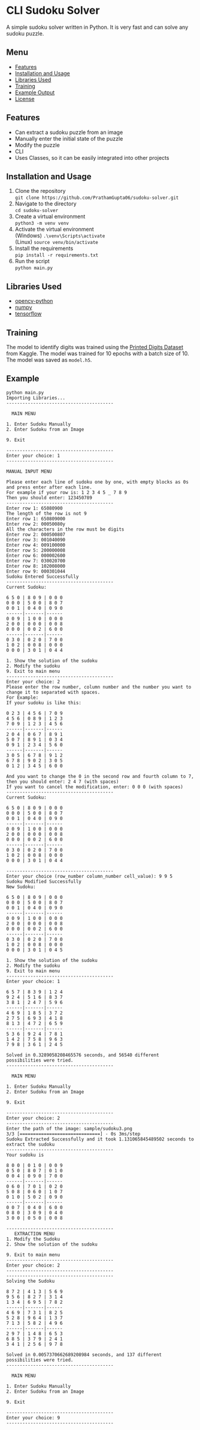 # CLI Sudoku Solver
A simple sudoku solver written in Python. It is very fast and can solve any sudoku puzzle.

## Menu
- [Features](#features)
- [Installation and Usage](#installation-and-usage)
- [Libraries Used](#libraries-used)
- [Training](#training)
- [Example Output](#example)
- [License](LICENSE)

## Features
* Can extract a sudoku puzzle from an image
* Manually enter the initial state of the puzzle
* Modify the puzzle
* CLI
* Uses Classes, so it can be easily integrated into other projects


## Installation and Usage
1. Clone the repository  
  `git clone https://github.com/PrathamGupta06/sudoku-solver.git`
2. Navigate to the directory  
  `cd sudoku-solver`
3. Create a virtual environment  
  `python3 -m venv venv`
4. Activate the virtual environment  
  (Windows) `.\venv\Scripts\activate`  
  (Linux) `source venv/bin/activate`  
5. Install the requirements  
  `pip install -r requirements.txt`
6. Run the script  
   `python main.py`

## Libraries Used
- [opencv-python](https://pypi.org/project/opencv-python/)
- [numpy](https://pypi.org/project/numpy/)
- [tensorflow](https://pypi.org/project/tensorflow/)

## Training
The model to identify digits was trained using the [Printed Digits Dataset](https://www.kaggle.com/datasets/kshitijdhama/printed-digits-dataset) from Kaggle. The model was trained for 10 epochs with a batch size of 10. The model was saved as `model.h5`.

## Example
```shell
python main.py 
Importing Libraries...
----------------------------------------

  MAIN MENU
  
1. Enter Sudoku Manually
2. Enter Sudoku from an Image

9. Exit

----------------------------------------
Enter your choice: 1
----------------------------------------

MANUAL INPUT MENU 
       
Please enter each line of sudoku one by one, with empty blocks as 0s and press enter after each line.
For example if your row is: 1 2 3 4 5 _ 7 8 9
Then you should enter: 123450789
----------------------------------------
Enter row 1: 65080900
The length of the row is not 9
Enter row 1: 650809000
Enter row 2: 00050080y
All the characters in the row must be digits
Enter row 2: 000500807
Enter row 3: 001040090
Enter row 4: 009100000
Enter row 5: 200000008
Enter row 6: 000002600
Enter row 7: 030020700
Enter row 8: 102008000
Enter row 9: 000301044
Sudoku Entered Successfully
----------------------------------------
Current Sudoku:

6 5 0 | 8 0 9 | 0 0 0 
0 0 0 | 5 0 0 | 8 0 7 
0 0 1 | 0 4 0 | 0 9 0 
------|-------|------
0 0 9 | 1 0 0 | 0 0 0 
2 0 0 | 0 0 0 | 0 0 8 
0 0 0 | 0 0 2 | 6 0 0 
------|-------|------
0 3 0 | 0 2 0 | 7 0 0 
1 0 2 | 0 0 8 | 0 0 0 
0 0 0 | 3 0 1 | 0 4 4 

1. Show the solution of the sudoku
2. Modify the sudoku
9. Exit to main menu
----------------------------------------
Enter your choice: 2
Please enter the row number, column number and the number you want to change it to separated with spaces.
For Example:
If your sudoku is like this:

0 2 3 | 4 5 6 | 7 0 9 
4 5 6 | 0 8 9 | 1 2 3 
7 0 9 | 1 2 3 | 4 5 6 
------|-------|------
2 0 4 | 0 6 7 | 8 9 1 
5 0 7 | 8 9 1 | 0 3 4 
0 9 1 | 2 3 4 | 5 6 0 
------|-------|------
3 0 5 | 6 7 8 | 9 1 2 
6 7 8 | 9 0 2 | 3 0 5 
0 1 2 | 3 4 5 | 6 0 0

And you want to change the 0 in the second row and fourth column to 7, then you should enter: 2 4 7 (with spaces)
If you want to cancel the modification, enter: 0 0 0 (with spaces)
----------------------------------------
Current Sudoku:

6 5 0 | 8 0 9 | 0 0 0 
0 0 0 | 5 0 0 | 8 0 7 
0 0 1 | 0 4 0 | 0 9 0 
------|-------|------
0 0 9 | 1 0 0 | 0 0 0 
2 0 0 | 0 0 0 | 0 0 8 
0 0 0 | 0 0 2 | 6 0 0 
------|-------|------
0 3 0 | 0 2 0 | 7 0 0 
1 0 2 | 0 0 8 | 0 0 0 
0 0 0 | 3 0 1 | 0 4 4 

----------------------------------------
Enter your choice (row_number column_number cell_value): 9 9 5
Sudoku Modified Successfully
New Sudoku:

6 5 0 | 8 0 9 | 0 0 0 
0 0 0 | 5 0 0 | 8 0 7 
0 0 1 | 0 4 0 | 0 9 0 
------|-------|------
0 0 9 | 1 0 0 | 0 0 0 
2 0 0 | 0 0 0 | 0 0 8 
0 0 0 | 0 0 2 | 6 0 0 
------|-------|------
0 3 0 | 0 2 0 | 7 0 0 
1 0 2 | 0 0 8 | 0 0 0 
0 0 0 | 3 0 1 | 0 4 5 

1. Show the solution of the sudoku
2. Modify the sudoku
9. Exit to main menu
----------------------------------------
Enter your choice: 1

6 5 7 | 8 3 9 | 1 2 4 
9 2 4 | 5 1 6 | 8 3 7 
3 8 1 | 2 4 7 | 5 9 6 
------|-------|------
4 6 9 | 1 8 5 | 3 7 2 
2 7 5 | 6 9 3 | 4 1 8 
8 1 3 | 4 7 2 | 6 5 9 
------|-------|------
5 3 6 | 9 2 4 | 7 8 1 
1 4 2 | 7 5 8 | 9 6 3 
7 9 8 | 3 6 1 | 2 4 5 

Solved in 0.3289058208465576 seconds, and 56540 different possibilities were tried.
----------------------------------------

  MAIN MENU
  
1. Enter Sudoku Manually
2. Enter Sudoku from an Image

9. Exit

----------------------------------------
Enter your choice: 2
----------------------------------------
Enter the path of the image: sample/sudoku3.png
3/3 [==============================] - 0s 3ms/step
Sudoku Extracted Successfully and it took 1.131065845489502 seconds to extract the sudoku
----------------------------------------
Your sudoku is

8 0 0 | 0 1 0 | 0 0 9 
0 5 0 | 8 0 7 | 0 1 0 
0 0 4 | 0 9 0 | 7 0 0 
------|-------|------
0 6 0 | 7 0 1 | 0 2 0 
5 0 8 | 0 6 0 | 1 0 7 
0 1 0 | 5 0 2 | 0 9 0 
------|-------|------
0 0 7 | 0 4 0 | 6 0 0 
0 8 0 | 3 0 9 | 0 4 0 
3 0 0 | 0 5 0 | 0 0 8 

----------------------------------------
   EXTRACTION MENU
1. Modify the Sudoku
2. Show the solution of the sudoku

9. Exit to main menu
----------------------------------------
Enter your choice: 2
----------------------------------------
----------------------------------------
Solving the Sudoku

8 7 2 | 4 1 3 | 5 6 9 
9 5 6 | 8 2 7 | 3 1 4 
1 3 4 | 6 9 5 | 7 8 2 
------|-------|------
4 6 9 | 7 3 1 | 8 2 5 
5 2 8 | 9 6 4 | 1 3 7 
7 1 3 | 5 8 2 | 4 9 6 
------|-------|------
2 9 7 | 1 4 8 | 6 5 3 
6 8 5 | 3 7 9 | 2 4 1 
3 4 1 | 2 5 6 | 9 7 8 

Solved in 0.0057370662689208984 seconds, and 137 different possibilities were tried.
----------------------------------------

  MAIN MENU
  
1. Enter Sudoku Manually
2. Enter Sudoku from an Image

9. Exit

----------------------------------------
Enter your choice: 9
----------------------------------------
```
